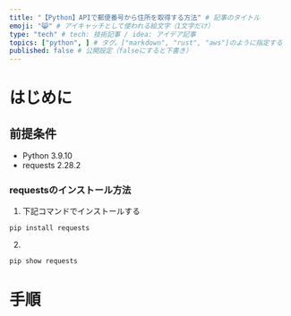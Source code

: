 ```yaml
---
title: "【Python】APIで郵便番号から住所を取得する方法" # 記事のタイトル
emoji: "😸" # アイキャッチとして使われる絵文字（1文字だけ）
type: "tech" # tech: 技術記事 / idea: アイデア記事
topics: ["python", ] # タグ。["markdown", "rust", "aws"]のように指定する
published: false # 公開設定（falseにすると下書き）
---
```

# はじめに
## 前提条件
- Python 3.9.10
- requests 2.28.2
### requestsのインストール方法
1. 下記コマンドでインストールする
```Git bash
pip install requests
```
2. 
```Git bash
pip show requests
```
# 手順